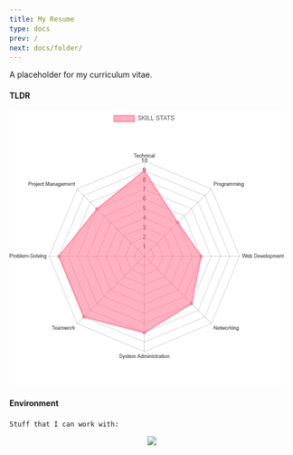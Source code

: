 ```yaml
---
title: My Resume
type: docs
prev: /
next: docs/folder/
---
```


A placeholder for my curriculum vitae.
  

#### TLDR

![radar chart](./../images/chart.png "My Capabilities Graph")
&nbsp;
  

#### Environment

`Stuff that I can work with:`

<p align="center">
  <a href="https://skillicons.dev">
    <img src="https://skillicons.dev/icons?i=html,css,powershell,linux,bsd,raspberrypi,vscode,wordpress,md " />
  </a>
</p>
